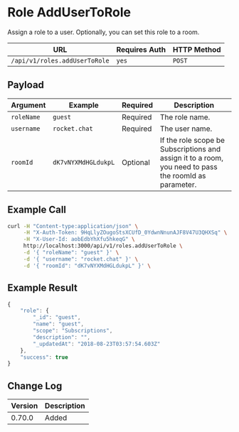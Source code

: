 # Role AddUserToRole

Assign a role to a user. Optionally, you can set this role to a room.

| URL                           | Requires Auth | HTTP Method |
| ----------------------------- | ------------- | ----------- |
| `/api/v1/roles.addUserToRole` | `yes`         | `POST`      |

## Payload

| Argument   | Example             | Required | Description                                                                                           |
| ---------- | ------------------- | -------- | ----------------------------------------------------------------------------------------------------- |
| `roleName` | `guest`             | Required | The role name.                                                                                        |
| `username` | `rocket.chat`       | Required | The user name.                                                                                        |
| `roomId`   | `dK7vNYXMdHGLdukpL` | Optional | If the role scope be Subscriptions and assign it to a room, you need to pass the roomId as parameter. |

## Example Call

```bash
curl -H "Content-type:application/json" \
     -H "X-Auth-Token: 9HqLlyZOugoStsXCUfD_0YdwnNnunAJF8V47U3QHXSq" \
     -H "X-User-Id: aobEdbYhXfu5hkeqG" \
     http://localhost:3000/api/v1/roles.addUserToRole \
     -d '{ "roleName": "guest" }' \
     -d '{ "username": "rocket.chat" }' \
     -d '{ "roomId": "dK7vNYXMdHGLdukpL" }' \
```

## Example Result

```javascript
{
    "role": {
        "_id": "guest",
        "name": "guest",
        "scope": "Subscriptions",
        "description": "",
        "_updatedAt": "2018-08-23T03:57:54.603Z"
    },
    "success": true
}
```

## Change Log

| Version | Description |
| ------- | ----------- |
| 0.70.0  | Added       |
